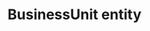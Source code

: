 # BusinessUnit entity

<!-- https://docs.microsoft.com/en-us/dynamics365/customer-engagement/developer/businessunit-entity -->